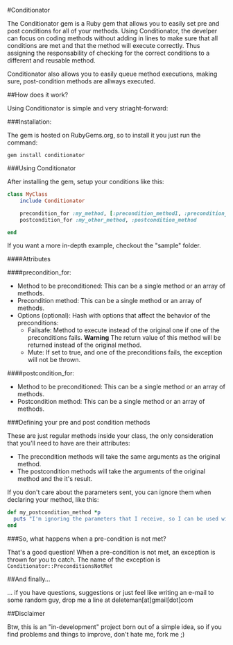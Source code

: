 
#Conditionator

The Conditionator gem is a Ruby gem that allows you to easily set pre and post conditions for all of your methods.
Using Conditionator, the develper can focus on coding methods without adding in lines to make sure that all conditions are met and that the method will execute correctly. Thus assigning the responsability of checking for the correct conditions to a different and reusable method.

Conditionator also allows you to easily queue method executions, making sure, post-condition methods are allways executed.

##How does it work?

Using Conditionator is simple and very striaght-forward:

###Installation:

The gem is hosted on RubyGems.org, so to install it you just run the command:

```gem install conditionator```

###Using Conditionator

After installing the gem, setup your conditions like this:

```ruby
class MyClass 
	include Conditionator

	precondition_for :my_method, [:precondition_method1, :precondition_method2]
	postcondition_for :my_other_method, :postcondition_method

end
```
If you want a more in-depth example, checkout the "sample" folder.


####Attributes

####precondition_for:
- Method to be preconditioned: This can be a single method or an array of methods.
- Precondition method: This can be a single method or an array of methods.
- Options (optional): Hash with options that affect the behavior of the preconditions:
    - Failsafe: Method to execute instead of the original one if one of the preconditions fails. **Warning** The return value of this method will be returned instead of the original method.
    - Mute: If set to true, and one of the preconditions fails, the exception will not be thrown.

####postcondition_for:
- Method to be preconditioned: This can be a single method or an array of methods.
- Postcondition method: This can be a single method or an array of methods.

###Defining your pre and post condition methods 

These are just regular methods inside your class, the only consideration that you'll need to have are their attributes:

- The precondition methods will take the same arguments as the original method.
- The postcondition methods will take the arguments of the original method and the it's result.

If you don't care about the parameters sent, you can ignore them when declaring your method, like this:

```ruby
def my_postcondition_method *p
  puts "I'm ignoring the parameters that I receive, so I can be used with different methods without causing any trouble..."
end
```

###So, what happens when a pre-condition is not met?

That's a good question! When a pre-condition is not met, an exception is thrown for you to catch. The name of the exception is ```Conditionator::PreconditionsNotMet```

##And finally...

... if you have questions, suggestions or just feel like writing an e-mail to some random guy, drop me a line at deleteman[at]gmail[dot]com

##Disclaimer

Btw, this is an "in-development" project born out of a simple idea, so if you find problems and things to improve, don't hate me, fork me ;)
